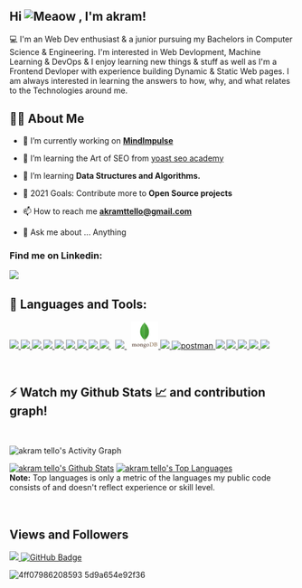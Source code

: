 <!-- <a href="#"><img align="right" height="auto" width="250px" src="https://i.pinimg.com/originals/ef/09/36/ef0936558e58d6bebf73fee2ae895fe3.gif"/></a> -->

<h2>Hi <img src="https://i.imgur.com/veZrcC7.gif" alt="Meaow" width="75" /> , I'm akram! </h1> 

<p>💻 I'm an Web Dev enthusiast & a junior pursuing my Bachelors in Computer Science & Engineering. I'm interested in Web Devlopment, Machine Learning & DevOps & I enjoy learning new things & stuff as well as I'm a Frontend Devloper with experience building Dynamic & Static Web pages. I am always interested in learning the answers to how, why, and what relates to the Technologies around me.</p>


## 🙋‍♂️ About Me

- 🔭 I’m currently working on **[MindImpulse](https://dev.mindimpulse.co/)**

- 🚀 I’m learning the Art of SEO from [yoast seo academy](https://yoast.com/academy/)

- 🌱 I’m learning **Data Structures and Algorithms.**

- 🎯 2021 Goals: Contribute more to **Open Source projects**

- 📫 How to reach me **akramttello@gmail.com**

- 💬 Ask me about ... Anything 
### Find me on Linkedin:
<p align="left">
<a href = "https://www.linkedin.com/in/akramtello/"><img src="https://img.icons8.com/fluent/48/000000/linkedin.png"/></a>
</p>

## 🚀 Languages and Tools:

<p align="left"> 
    <a href="https://reactjs.org/" target="_blank"> <img src="https://img.icons8.com/color/48/000000/react-native.png"/> </a>
    <a href="https://redux.js.org" target="_blank"> <img src="https://img.icons8.com/color/48/000000/redux.png"/> </a>
    <a href="https://developer.mozilla.org/en-US/docs/Web/JavaScript" target="_blank"> <img src="https://img.icons8.com/color/48/000000/javascript.png"/> </a> 
    <a href="https://www.w3.org/html/" target="_blank"> <img src="https://img.icons8.com/color/48/000000/html-5.png"/> </a> 
    <a href="https://www.w3schools.com/css/" target="_blank"> <img src="https://img.icons8.com/color/48/000000/css3.png"/> </a> 
    <a href="https://getbootstrap.com" target="_blank"> <img src="https://img.icons8.com/color/48/000000/bootstrap.png"/> </a>
    <a href="https://sass-lang.com/" target="_blank"> <img src="https://img.icons8.com/color/48/000000/sass.png"/> </a> 
    <a href="https://www.python.org" target="_blank"> <img src="https://img.icons8.com/color/48/000000/python.png"/> </a> 
    <a style="padding-right:8px;" href="https://nodejs.org" target="_blank"> <img src="https://img.icons8.com/fluency/48/000000/node-js.png"/> </a> 
    <a style="padding-right:8px;" href="https://www.mysql.com/" target="_blank"> <img src="https://img.icons8.com/fluent/50/000000/mysql-logo.png"/> </a>
    <a href="https://www.mongodb.com/" target="_blank"> <img src="https://raw.githubusercontent.com/devicons/devicon/master/icons/mongodb/mongodb-original-wordmark.svg" alt="mongodb" width="48" height="48"/> </a> 
    <a href="https://firebase.google.com/" target="_blank"> <img src="https://img.icons8.com/color/48/000000/firebase.png"/> </a> 
    <a href="https://postman.com" target="_blank"> <img src="https://www.vectorlogo.zone/logos/getpostman/getpostman-icon.svg" alt="postman" width="45" height="45"/> </a>   
    <a href="https://git-scm.com/" target="_blank"> <img src="https://img.icons8.com/color/48/000000/git.png"/> </a> 
	<a href="https://www.npm.com" target="_blank"> <img src="https://img.icons8.com/color/48/000000/npm.png"/> </a>
	<a href="https://www.php.com" target="_blank"> <img src="https://img.icons8.com/officel/50/000000/php-logo.png"/> </a>
	<a href="https://www.laravel.com" target="_blank"> <img src="https://img.icons8.com/fluency/48/000000/laravel.png"/> </a>
    <a href="https://www.wordpress.com" target="_blank"> <img src="https://img.icons8.com/color/64/000000/wordpress.png"/> </a> 
	
</p>

<br/>

## ⚡ Watch my Github Stats 📈 and contribution graph!
<br>
<p align="left"> <img alt="akram tello's Activity Graph" src="https://activity-graph.herokuapp.com/graph?username=akram-tello&bg_color=0D1117&color=5BCDEC&line=5BCDEC&point=FFFFFF&hide_border=true" /> </p>
<a href="#"><img alt="akram tello's Github Stats" src="https://github-readme-stats.vercel.app/api?username=akram-tello&show_icons=true&count_private=true&theme=react&hide_border=true&bg_color=0D1117" /></a>
  <a href="#"><img alt="akram tello's Top Languages" src="https://github-readme-stats.vercel.app/api/top-langs/?username=akram-tello&langs_count=8&count_private=true&layout=compact&theme=react&hide_border=true&bg_color=0D1117" /></a>

  <br/>
  <b>Note:</b> Top languages is only a metric of the languages my public code consists of and doesn't reflect experience or skill level.

<br/>
<br/>
<br/>

## Views and Followers
<a href="https://github.com/Meghna-DAS/github-profile-views-counter">
    <img src="https://komarev.com/ghpvc/?username=akram-tello">
</a>
<a href="https://github.com/akram-tello?tab=followers"><img src="https://img.shields.io/github/followers/akram-tello?label=Followers&style=social" alt="GitHub Badge"></a>

![4ff07986208593 5d9a654e92f36](https://user-images.githubusercontent.com/85782825/138763017-8429bfb4-44aa-49d9-ae7c-4bcf3a3e6de3.gif)

